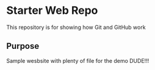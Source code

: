 # Starter Web Repo

This repository is for showing how Git and GitHub work

## Purpose

Sample wesbsite with plenty of file for the demo DUDE!!!